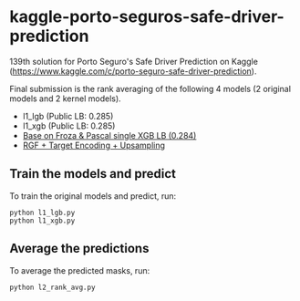 # kaggle-porto-seguros-safe-driver-prediction
139th solution for Porto Seguro's Safe Driver Prediction on Kaggle (https://www.kaggle.com/c/porto-seguro-safe-driver-prediction).

Final submission is the rank averaging of the following 4 models (2 original models and 2 kernel models).

- l1_lgb (Public LB: 0.285)
- l1_xgb (Public LB: 0.285)
- [Base on Froza & Pascal single XGB LB (0.284)](https://www.kaggle.com/kueipo/base-on-froza-pascal-single-xgb-lb-0-284)
- [RGF + Target Encoding + Upsampling](https://www.kaggle.com/tunguz/rgf-target-encoding-0-282-on-lb)

## Train the models and predict 
To train the original models and predict, run:

```
python l1_lgb.py
python l1_xgb.py
```

## Average the predictions
To average the predicted masks, run:

```
python l2_rank_avg.py
```
